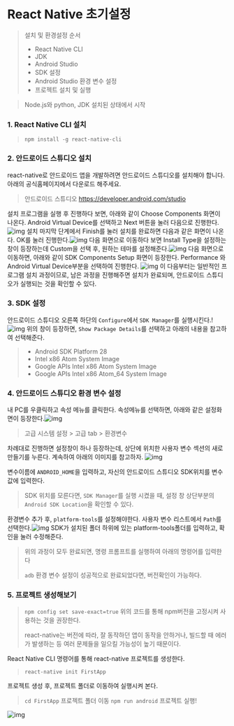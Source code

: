 

# React Native 초기설정 

> 설치 및 환경설정 순서
>
> - React Native CLI
> - JDK
> - Android Studio
> - SDK 설정
> - Android Studio 환경 변수 설정
> - 프로젝트 설치 및 실행

> Node.js와 python,  JDK 설치된 상태에서 시작

### 1. React Native CLI 설치

> ```
> npm install -g react-native-cli
> ```



### 2. 안드로이드 스튜디오 설치

react-native로 안드로이드 앱을 개발하려면 안드로이드 스튜디오를 설치해야 합니다. 아래의 공식홈페이지에서 다운로드 해주세요.

> 안드로이드 스튜디오 https://developer.android.com/studio

설치 프로그램을 실행 후 진행하다 보면, 아래와 같이 Choose Components 화면이 나온다. Android Virtual Device를 선택하고 Next 버튼을 눌러 다음으로 진행한다.![img](https://media.vlpt.us/images/kyo3553/post/242592ae-7eb0-4804-bff0-622f3574fda9/android_studio_choose_components.jpg)
설치 마지막 단계에서 Finish를 눌러 설치를 완료하면 다음과 같은 화면이 나온다. OK를 눌러 진행한다.![img](https://media.vlpt.us/images/kyo3553/post/fa59d4bb-1b42-43b2-b416-9fe5cb656cfe/android_studio_start.jpg)
다음 화면으로 이동하다 보면 Install Type을 설정하는 창이 등장하는데 Custom을 선택 후, 원하는 테마를 설정해준다.![img](https://media.vlpt.us/images/kyo3553/post/84537843-93e0-4ecd-bd73-6d6b12b3fb0e/configure_android_studio_install_type.jpg)
다음 화면으로 이동하면, 아래와 같이 SDK Components Setup 화면이 등장한다. Performance 와 Android Virtual Device부분을 선택하여 진행한다.
![img](https://media.vlpt.us/images/kyo3553/post/bcbf1338-df9b-4da5-8739-1eef7db03f8c/configure_android_studio_sdk_components_setup.jpg)
이 다음부터는 일반적인 프로그램 설치 과정이므로, 남은 과정을 진행해주면 설치가 완료되며, 안드로이드 스튜디오가 실행되는 것을 확인할 수 있다.

### 3. SDK 설정

안드로이드 스튜디오 오른쪽 하단의 `Configure`에서 `SDK Manager`를 실행시킨다.!![img](https://media.vlpt.us/images/kyo3553/post/493ee33b-77c4-4027-a46f-5ee2c43db037/android_studio_configure_sdk.jpg)
위의 창이 등장하면, `Show Package Details`를 선택하고 아래의 내용을 참고하여 선택해준다.

> - Android SDK Platform 28
> - Intel x86 Atom System Image
> - Google APIs Intel x86 Atom System Image
> - Google APIs Intel x86 Atom_64 System Image

### 4. 안드로이드 스튜디오 환경 변수 설정

내 PC를 우클릭하고 속성 메뉴를 클릭한다. 속성메뉴를 선택하면, 아래와 같은 설정화면이 등장한다.![img](https://media.vlpt.us/images/kyo3553/post/ac0a20f6-1308-40f0-b845-fe77d6e1dbef/android_studio_configure_environment_variable_system_setting_ko.jpg)

> 고급 시스템 설정 > 고급 tab > 환경변수

차례대로 진행하면 설정창이 하나 등장하는데, 상단에 위치한 사용자 변수 섹션의 새로 만들기를 누른다. 계속하여 아래의 이미지를 참고하자.
![img](https://media.vlpt.us/images/kyo3553/post/39ec6395-c047-4b4d-9578-efa15b675bc9/990941455E82FAEF0A.png)

변수이름에 `ANDROID_HOME`을 입력하고, 자신의 안드로이드 스튜디오 SDK위치를 변수 값에 입력한다.

> SDK 위치를 모른다면, `SDK Manager`를 실행 시켰을 때, 설정 창 상단부분의 `Android SDK Location`을 확인할 수 있다.

환경변수 추가 후, `platform-tools`를 설정해야한다. 사용자 변수 리스트에서 `Path`를 선택한다.![img](https://media.vlpt.us/images/kyo3553/post/82935ac7-b2dc-4f97-a60e-4dd7fc835858/android_studio_configure_environment_variable_edit_path_ko.jpg)
SDK가 설치된 폴더 하위에 있는 platform-tools폴더를 입력하고, 확인을 눌러 수정해준다.

> 위의 과정이 모두 완료되면, 명령 프롬프트를 실행하여 아래의 명령어를 입력한다
>
> `adb`
> 환경 변수 설정이 성공적으로 완료되었다면, 버전확인이 가능하다.

### 5. 프로젝트 생성해보기

> `npm config set save-exact=true`
> 위의 코드를 통해 npm버전을 고정시켜 사용하는 것을 권장한다.
>
> react-native는 버전에 따라, 잘 동작하던 앱이 동작을 안하거나, 빌드할 때 에러가 발생하는 등 여러 문제들을 일으킬 가능성이 높기 때문이다.

React Native CLI 명령어를 통해 react-native 프로젝트를 생성한다.

> ```
> react-native init FirstApp
> ```

프로젝트 생성 후, 프로젝트 폴더로 이동하여 실행시켜 본다.

> `cd FirstApp` 프로젝트 폴더 이동
> `npm run android` 프로젝트 실행!

![img](https://media.vlpt.us/images/kyo3553/post/ced5b011-1d0e-4557-84c7-5f12e483b5cb/993FAA335E82FAF410.png)